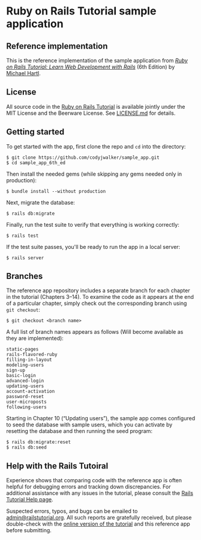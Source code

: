 # Ruby on Rails Tutorial sample application

## Reference implementation

This is the reference implementation of the sample application from 
[*Ruby on Rails Tutorial:
Learn Web Development with Rails*](https://www.railstutorial.org/)
(6th Edition)
by [Michael Hartl](http://www.michaelhartl.com/).

## License

All source code in the [Ruby on Rails Tutorial](https://www.railstutorial.org/)
is available jointly under the MIT License and the Beerware License. See
[LICENSE.md](LICENSE.md) for details.

## Getting started

To get started with the app, first clone the repo and `cd` into the directory:

```
$ git clone https://github.com/codyjwalker/sample_app.git 
$ cd sample_app_6th_ed
```

Then install the needed gems (while skipping any gems needed only in production):

```
$ bundle install --without production
```

Next, migrate the database:

```
$ rails db:migrate
```

Finally, run the test suite to verify that everything is working correctly:

```
$ rails test
```

If the test suite passes, you'll be ready to run the app in a local server:

```
$ rails server
```

## Branches

The reference app repository includes a separate branch for each chapter in the tutorial (Chapters 3–14). To examine the code as it appears at the end of a particular chapter, simply check out the corresponding branch using `git checkout`:

```
$ git checkout <branch name>
```

A full list of branch names appears as follows (Will become available as they
    are implemented):

```
static-pages
rails-flavored-ruby
filling-in-layout
modeling-users
sign-up
basic-login
advanced-login
updating-users
account-activation
password-reset
user-microposts
following-users
```

Starting in Chapter 10 (“Updating users”), the sample app comes configured to seed the database with sample users, which you can activate by resetting the database and then running the seed program:

```
$ rails db:migrate:reset
$ rails db:seed
```

## Help with the Rails Tutoiral

Experience shows that comparing code with the reference app is often helpful for debugging errors and tracking down discrepancies. For additional assistance with any issues in the tutorial, please consult the [Rails Tutorial Help page](https://www.railstutorial.org/help). 

Suspected errors, typos, and bugs can be emailed to <admin@railstutorial.org>. All such reports are gratefully received, but please double-check with the [online version of the tutorial](https://www.railstutorial.org/book) and this reference app before submitting.

